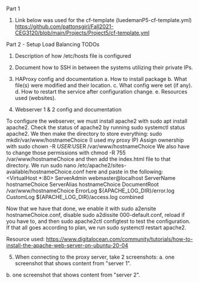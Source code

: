 Part 1
1. Link below was used for the cf-template (luedemanP5-cf-template.yml)
https://github.com/pattonsgirl/Fall2021-CEG3120/blob/main/Projects/Project5/cf-template.yml



Part 2 - Setup Load Balancing TODOs
1. Description of how /etc/hosts file is configured

2. Document how to SSH in between the systems utilizing their private IPs. 

3. HAProxy config and documentation
a. How to install package
b. What file(s) were modified and their location. 
c. What config were set (if any).
d. How to restart the service after configuration change.
e. Resources used (websites).

4. Webserver 1 & 2 config and documentation

To configure the webserver, we must install apache2 with sudo apt install apache2.
Check the status of apache2 by running sudo systemctl status apache2.
We then make the directory to store everything: sudo mkdir/var/www/hostnameChoice (I used my proxy IP)
Assign ownership with sudo chown -R $USER:$USER /var/www/hostnameChoice
We also have to change those permissions with chmod -R 755 /var/www/hostnameChoice
and then add the index.html file to that directory. 
We run sudo nano /etc/apache2/sites-available/hostnameChoice.conf here and paste in the following: 
<VirtualHost *:80>
    ServerAdmin webmaster@localhost
    ServerName hostnameChoice
    ServerAlias hostnameChoice
    DocumentRoot /var/www/hostnameChoice
    ErrorLog ${APACHE_LOG_DIR}/error.log
    CustomLog ${APACHE_LOG_DIR}/access.log combined
</VirtualHost>

Now that we have that done, we enable it with sudo a2ensite hostnameChoice.conf, disable sudo a2dissite 000-default.conf, reload if you have to, and then sudo apache2ctl configtest to test the configuration. 
If that all goes according to plan, we run sudo systemctl restart apache2. 

Resource used: 
https://www.digitalocean.com/community/tutorials/how-to-install-the-apache-web-server-on-ubuntu-20-04

5. When connecting to the proxy server, take 2 screenshots:
a. one screenshot that shows content from "server 1".

b. one screenshot that shows content from "server 2".

